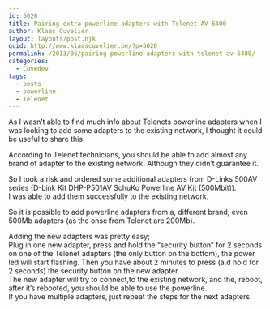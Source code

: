 ```yaml
---
id: 5020
title: Pairing extra powerline adapters with Telenet AV 6400
author: Klaas Cuvelier
layout: layouts/post.njk
guid: http://www.klaascuvelier.be/?p=5020
permalink: /2013/06/pairing-powerline-adapters-with-telenet-av-6400/
categories:
  - Cuvedev
tags:
  - posts
  - powerline
  - Telenet
---
```


As I wasn&#8217;t able to find much info about Telenets powerline adapters when I was looking to add some adapters to the existing network, I thought it could be useful to share this

According to Telenet technicians, you should be able to add almost any brand of adapter to the existing network. Although they didn&#8217;t guarantee it.

So I took a risk and ordered some additional adapters from D-Links 500AV series (D-Link Kit DHP-P501AV SchuKo Powerline AV Kit (500Mbit)).  
I was able to add them successfully to the existing network.

So it is possible to add powerline adapters from a, different brand, even 500Mb adapters (as the onse from Telenet are 200Mb).

Adding the new adapters was pretty easy;  
Plug in one new adapter, press and hold the &#8220;security button&#8221; for 2 seconds on one of the Telenet adapters (the only button on the bottom), the power led will start flashing. Then you have about 2 minutes to press (a,d hold for 2 seconds) the security button on the new adapter.  
The new adapter will try to connect,to the existing network, and the, reboot, after it&#8217;s rebooted, you should be able to use the powerline.  
If you have multiple adapters, just repeat the steps for the next adapters.
